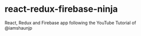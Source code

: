 # react-redux-firebase-ninja

React, Redux and Firebase app following the YouTube Tutorial of @iamshaunjp
